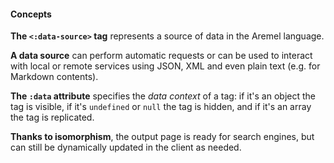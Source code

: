 #### Concepts

**The `<:data-source>` tag** represents a source of data in the Aremel language.

**A data source** can perform automatic requests or can be used to interact with local or remote services using JSON, XML and even plain text (e.g. for Markdown contents).

**The `:data` attribute** specifies the *data context* of a tag: if it's an object the tag is visible, if it's `undefined` or `null` the tag is hidden, and if it's an array the tag is replicated.

**Thanks to isomorphism**, the output page is ready for search engines, but can still be dynamically updated in the client as needed.